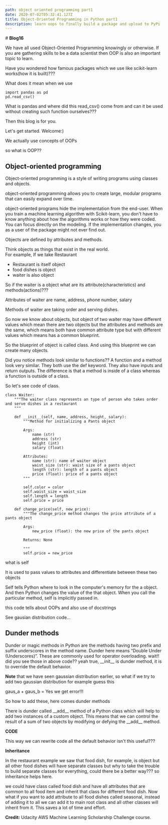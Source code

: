```yaml
---
path: object oriented programming part1
date: 2020-07-02T05:32:41.127Z
title: Object-Oriented Programming in Python part1
description: learn oops to finally build a package and upload to PyPi
---
```

\# **Blog16**

We have all used Object-Oriented Programming knowingly or otherwise. If you are gathering skills to be a data scientist then OOP is also an important topic to learn. 

Have you wondered how famous packages which we use like scikit-learn works(how it is built)???

What does it mean when we use 

```
import pandas as pd 
pd.read_csv()
```

What is pandas and where did this read_csv() come from and can it be used without creating such function ourselves???

Then this blog is for you. 

Let's get started. Welcome:)

We actually use concepts of OOPs 

so what is OOP??

## Object-oriented programming

Object-oriented programming is a style of writing programs using classes and objects.

object-oriented programming allows you to create large, modular programs that can easily expand over time.

object-oriented programs hide the implementation from the end-user. When you train a machine learning algorithm with Scikit-learn, you don't have to know anything about how the algorithms works or how they were coded. You can focus directly on the modeling. If the implementation changes, you as a user of the package might not ever find out.

Objects are defined by attributes and methods.

Think objects as things that exist in the real world.\
For example, If we take Restaurant

* Restaurant is itself object 
* food dishes is object
* waiter is also object

So if the waiter is a object what are its attribute(characteristics) and methods(actions)???

Attributes of waiter are name, address, phone number, salary

Methods of waiter are taking order and serving dishes.

So now we know about objects, but object of two waiter may have different values which mean there are two objects but the attributes and methods are the same, which means both have common attribute type but with different values which means has a common blueprint.

So the blueprint of object is called class. And using this blueprint we can create many objects. 

Did you notice methods look similar to functions?? A function and a method look very similar. They both use the def keyword. They also have inputs and return outputs. The difference is that a method is inside of a class whereas a function is outside of a class.

So let's see code of class.



```
class Waiter:
    """The waiter class represents an type of person who takes order and serve dishes in a restaurant
    """

    def __init__(self, name, address, height, salary):
        """Method for initializing a Pants object

        Args: 
            name (str)
            address (str)
            height (int)
            salary (float)

        Attributes:
            name (str): name of waiter object
            waist_size (str): waist size of a pants object
            length (str): length of a pants object
            price (float): price of a pants object
        """

        self.color = color
        self.waist_size = waist_size
        self.length = length
        self.price = price

    def change_price(self, new_price):
        """The change_price method changes the price attribute of a pants object

        Args: 
            new_price (float): the new price of the pants object

        Returns: None

        """
        self.price = new_price
```

what is self 

It is used to pass values to attributes and differentiate between these two objects

Self tells Python where to look in the computer's memory for the a object. And then Python changes the value of the that object. When you call the particular method, self is implicitly passed in.

this code tells about OOPs and also use of docstrings

See gausian distribution code...

## Dunder methods

Dunder or magic methods in Python are the methods having two prefix and suffix underscores in the method name. Dunder here means “Double Under (Underscores)”. These are commonly used for operator overloading.  wait!! did you see those in above code?? yeah true, \_\_init\_\_ is dunder method, it is to override the default behavior.

**Note** that we have seen gaussian distribution earlier, so what if we try to add two gaussian distribution for example guess this

gaus_a + gaus_b = Yes we get error!!!

So how to add these, here comes dunder methods

There is dunder called \_\_add\_\_  method of a Python class which will help to add two instances of a custom object. This means that we can control the result of a sum of two objects by modifying or defying the \_\_add\_\_ method.

**CODE**

This way we can rewrite code all the default behavior isn't this useful???

**Inheritance**

In the restaurant example we saw that food dish, for example, is object but all other food dishes will have separate classes but why to take the trouble to build separate classes for everything, could there be a better way??? so inheritance helps here.

we could have class called food dish and have all attributes that are common to all food item and inherit that class for different food dish. Now what if you want to add attribute to all food dishes called seasonal, instead of adding it to all we can add it to main root class and all other classes will inherit from it. This saves a lot of time and effort.

**Credit:** Udacity AWS Machine Learning Scholarship Challenge course.
